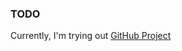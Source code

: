 ### TODO

Currently, I'm trying out [GitHub Project](https://github.com/users/Aluerie/projects/7/views/1)